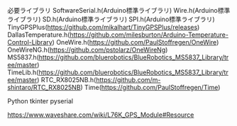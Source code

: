 必要ライブラリ
SoftwareSerial.h(Arduino標準ライブラリ)
Wire.h(Arduino標準ライブラリ)
SD.h(Arduino標準ライブラリ)
SPI.h(Arduino標準ライブラリ)
TinyGPSPlus(https://github.com/mikalhart/TinyGPSPlus/releases)
DallasTemperature.h(https://github.com/milesburton/Arduino-Temperature-Control-Library)
OneWire.h(https://github.com/PaulStoffregen/OneWire)
OneWireNG.h(https://github.com/pstolarz/OneWireNg) MS5837.h(https://github.com/bluerobotics/BlueRobotics_MS5837_Library/tree/master)
TimeLib.h(https://github.com/bluerobotics/BlueRobotics_MS5837_Library/tree/master)
RTC_RX8025NB.h(https://github.com/m-shintaro/RTC_RX8025NB)
Time(https://github.com/PaulStoffregen/Time)


Python
tkinter
pyserial



https://www.waveshare.com/wiki/L76K_GPS_Module#Resource
